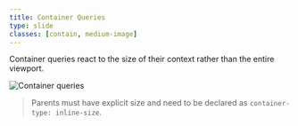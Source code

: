 ```yaml
---
title: Container Queries
type: slide
classes: [contain, medium-image]
---
```


Container queries react to the size of their context rather than the entire viewport.

![Container queries](https://web.dev/static/blog/cq-stable/image/media-queries-vs-containe-fa94919e025e3_1920.png)

> Parents must have explicit size and need to be declared as `container-type: inline-size`.
